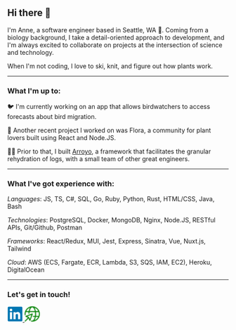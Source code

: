 ## Hi there 👋

I'm Anne, a software engineer based in Seattle, WA 🌲. Coming from a biology background, I take a detail-oriented approach to development, and I'm always excited to collaborate on projects at the intersection of science and technology.

When I'm not coding, I love to ski, knit, and figure out how plants work.

---

### What I'm up to:

🐦 I'm currently working on an app that allows birdwatchers to access forecasts about bird migration.

🌱 Another recent project I worked on was Flora, a community for plant lovers built using React and Node.JS.

👩‍💻 Prior to that, I built [Arroyo](https://www.arroyoframework.com/), a framework that facilitates the granular rehydration of logs, with a small team of other great engineers.

---

### What I've got experience with:

*Languages*: JS, TS, C#, SQL, Go, Ruby, Python, Rust, HTML/CSS, Java, Bash

*Technologies*: PostgreSQL, Docker, MongoDB, Nginx, Node.JS, RESTful APIs, Git/Github, Postman

*Frameworks*: React/Redux, MUI, Jest, Express, Sinatra, Vue, Nuxt.js, Tailwind

*Cloud*: AWS (ECS, Fargate, ECR, Lambda, S3, SQS, IAM, EC2), Heroku, DigitalOcean

---

### Let's get in touch!
<a target="_blank" href="https://www.linkedin.com/in/anneelizjones/">
  <img 
    src='./linkedin.svg'  
    title="LinkedIn" 
    alt="LinkedIn" 
    width="35" 
  />
</a>

<a target="_blank" href="https://www.annejones.dev">
  <img 
    src="./globe-pointer.svg" 
    title="Personal Website" 
    alt="Personal Website" 
    width="35"
  />
</a>


<!--
**aelizj/aelizj** is a ✨ _special_ ✨ repository because its `README.md` (this file) appears on your GitHub profile.

Here are some ideas to get you started:

- 🔭 I’m currently working on ...
- 🌱 I’m currently learning ...
- 👯 I’m looking to collaborate on ...
- 🤔 I’m looking for help with ...
- 💬 Ask me about ...
- 📫 How to reach me: ...
- 😄 Pronouns: ...
- ⚡ Fun fact: ...
-->
